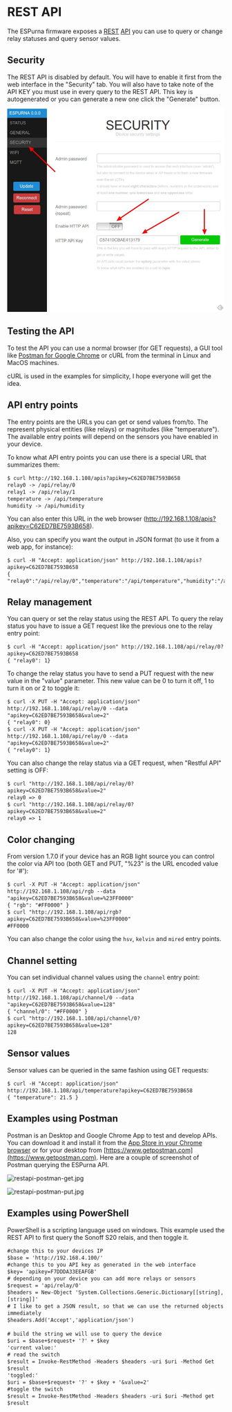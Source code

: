 # REST API

The ESPurna firmware exposes a [REST](https://en.wikipedia.org/wiki/Representational_state_transfer) [API](https://en.wikipedia.org/wiki/Application_programming_interface) you can use to query or change relay statuses and query sensor values.

## Security

The REST API is disabled by default. You will have to enable it first from the web interface in the "Security" tab. You will also have to take note of the API KEY you must use in every query to the REST API. This key is autogenerated or you can generate a new one click the "Generate" button.

![restapi-config.jpeg](images/ui/514708407-restapi-config.jpeg)

## Testing the API

To test the API you can use a normal browser (for GET requests), a GUI tool like [Postman for Google Chrome](https://chrome.google.com/webstore/detail/postman/fhbjgbiflinjbdggehcddcbncdddomop) or cURL from the terminal in Linux and MacOS machines.

cURL is used in the examples for simplicity, I hope everyone will get the idea.

## API entry points

The entry points are the URLs you can get or send values from/to. The represent physical entities (like relays) or magnitudes (like "temperature"). The available entry points will depend on the sensors you have enabled in your device.

To know what API entry points you can use there is a special URL that summarizes them:

```
$ curl http://192.168.1.108/apis?apikey=C62ED7BE7593B658
relay0 -> /api/relay/0
relay1 -> /api/relay/1
temperature -> /api/temperature
humidity -> /api/humidity
```

You can also enter this URL in the web browser (http://192.168.1.108/apis?apikey=C62ED7BE7593B658).

Also, you can specify you want the output in JSON format (to use it from a web app, for instance):

```
$ curl -H "Accept: application/json" http://192.168.1.108/apis?apikey=C62ED7BE7593B658
{ "relay0":"/api/relay/0","temperature":"/api/temperature","humidity":"/api/humidity"}
```

## Relay management

You can query or set the relay status using the REST API. To query the relay status you have to issue a GET request like the previous one to the relay entry point:

```
$ curl -H "Accept: application/json" http://192.168.1.108/api/relay/0?apikey=C62ED7BE7593B658
{ "relay0": 1}
```

To change the relay status you have to send a PUT request with the new value in the "value" parameter. This new value can be 0 to turn it off, 1 to turn it on or 2 to toggle it:

```
$ curl -X PUT -H "Accept: application/json" http://192.168.1.108/api/relay/0 --data "apikey=C62ED7BE7593B658&value=2"
{ "relay0": 0}
$ curl -X PUT -H "Accept: application/json" http://192.168.1.108/api/relay/0 --data "apikey=C62ED7BE7593B658&value=2"
{ "relay0": 1}
```

You can also change the relay status via a GET request, when "Restful API" setting is OFF:

```
$ curl "http://192.168.1.108/api/relay/0?apikey=C62ED7BE7593B658&value=2"
relay0 => 0
$ curl "http://192.168.1.108/api/relay/0?apikey=C62ED7BE7593B658&value=2"
relay0 => 1
```

## Color changing

From version 1.7.0 if your device has an RGB light source you can control the color via API too (both GET and PUT, "%23" is the URL encoded value for '#'):

```
$ curl -X PUT -H "Accept: application/json" http://192.168.1.108/api/rgb --data "apikey=C62ED7BE7593B658&value=%23FF0000"
{ "rgb": "#FF0000" }
$ curl "http://192.168.1.108/api/rgb?apikey=C62ED7BE7593B658&value=%23FF0000"
#FF0000
```

You can also change the color using the `hsv`, `kelvin` and `mired` entry points.

## Channel setting

You can set individual channel values using the `channel` entry point:

```
$ curl -X PUT -H "Accept: application/json" http://192.168.1.108/api/channel/0 --data "apikey=C62ED7BE7593B658&value=128"
{ "channel/0": "#FF0000" }
$ curl "http://192.168.1.108/api/channel/0?apikey=C62ED7BE7593B658&value=128"
128
```

## Sensor values

Sensor values can be queried in the same fashion using GET requests:

```
$ curl -H "Accept: application/json" http://192.168.1.108/api/temperature?apikey=C62ED7BE7593B658
{ "temperature": 21.5 }
```

## Examples using Postman

Postman is an Desktop and Google Chrome App to test and develop APIs. You can download it and install it from the [App Store in your Chrome browser](https://chrome.google.com/webstore/detail/postman/fhbjgbiflinjbdggehcddcbncdddomop) or for your desktop from [https://www.getpostman.com](https://www.getpostman.com). Here are a couple of screenshot of Postman querying the ESPurna API.

![restapi-postman-get.jpg](https://bitbucket.org/repo/KBydAy/images/2328163916-restapi-postman-get.jpg)

![restapi-postman-put.jpg](https://bitbucket.org/repo/KBydAy/images/1149634726-restapi-postman-put.jpg)

## Examples using PowerShell

PowerShell is a scripting language used on windows. This example used the REST API to first query the Sonoff S20 relais, and then toggle it.

```
#change this to your devices IP
$base = 'http://192.168.4.100/'
#change this to you API key as generated in the web interface
$key= 'apikey=F7DDDA33EEAFGB'
# depending on your device you can add more relays or sensors
$request = 'api/relay/0'
$headers = New-Object 'System.Collections.Generic.Dictionary[[string],[string]]'
# I like to get a JSON result, so that we can use the returned objects immediately
$headers.Add('Accept','application/json')

# build the string we will use to query the device
$uri = $base+$request+ '?' + $key
'current value:'
# read the switch
$result = Invoke-RestMethod -Headers $headers -uri $uri -Method Get
$result
'toggled:'
$uri = $base+$request+ '?' + $key + '&value=2'
#toggle the switch
$result = Invoke-RestMethod -Headers $headers -uri $uri -Method get
$result
```


